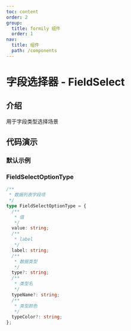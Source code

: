 ```yaml
---
toc: content
order: 2
group:
  title: formily 组件
  order: 1
nav:
  title: 组件
  path: /components
---
```


# 字段选择器 - FieldSelect

## 介绍

用于字段类型选择场景

## 代码演示

### 默认示例

<code src="./demos/default.tsx"></code>

<API></API>

### FieldSelectOptionType

```ts
/**
 * 数据列表字段项
 */
type FieldSelectOptionType = {
  /**
   * 值
   */
  value: string;
  /**
   * label
   */
  label: string;
  /**
   * 数据类型
   */
  type?: string;
  /**
   * 类型名
   */
  typeName?: string;
  /**
   * 类型颜色
   */
  typeColor?: string;
};
```
